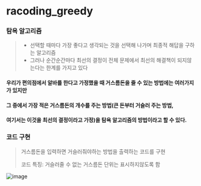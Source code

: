 # racoding_greedy
### 탐욕 알고리즘
> * 선택할 때마다 가장 좋다고 생각되는 것을 선택해 나가며 최종적 해답을 구하는 알고리즘
> * 그러나 순간순간마다 최선의 결정이 전체 문제에서 최선의 해결책이 되지않는다는 한계를 가지고 있다

#### 우리가 편의점에서 알바를 한다고 가정했을 때 거스름돈을 줄 수 있는 방법에는 여러가지가 있지만
#### 그 중에서 가장 적은 거스름돈의 개수를 주는 방법(큰 돈부터 거슬러 주는 방법, 
#### 여기서는 이것을 최선의 결정이라고 가정)을 탐욕 알고리즘의 방법이라고 할 수 있다.

### 코드 구현
> 거스름돈을 입력하면 거슬러줘야하는 방법을 출력하는 코드를 구현
> 
> 코드 특징: 거슬러줄 수 없는 거스름돈 단위는 표시하지않도록 함
> 
![image](https://user-images.githubusercontent.com/72850237/122232572-49c73200-cef6-11eb-8289-820799388b44.png)
